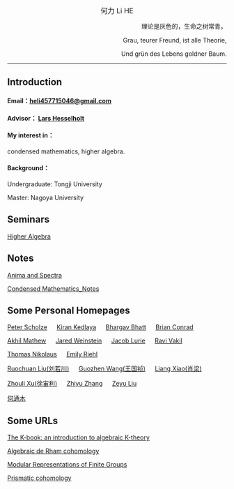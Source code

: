 <center><font size=3>何力 Li HE </font></center>


<p align="right">理论是灰色的，生命之树常青。</p>

<p align="right">Grau, teurer Freund, ist alle Theorie, </p>
  
 <p align="right"> Und grün des Lebens goldner Baum.</p>

---

## Introduction

#### Email：[heli457715046@gmail.com](https://gmail.com)

#### Advisor： [Lars Hesselholt](https://www.math.nagoya-u.ac.jp/~larsh/)

#### My interest in：
condensed mathematics, higher algebra.

#### Background：
Undergraduate: Tongji University

Master: Nagoya University

## Seminars
[Higher Algebra](https://sites.google.com/view/httseminar/)


## Notes
[Anima and Spectra](/An&Sp.pdf)


[Condensed Mathematics_Notes](/CondensedMathematics_Notes.pdf)


## Some Personal Homepages

[Peter Scholze](http://www.math.uni-bonn.de/people/scholze/)
&emsp; 
[Kiran Kedlaya](https://kskedlaya.org/)
&emsp; 
[Bhargav Bhatt](http://www-personal.umich.edu/~bhattb/)
&emsp; 
[Brian Conrad](http://virtualmath1.stanford.edu/~conrad/)

[Akhil Mathew](https://math.uchicago.edu/~amathew/)
&emsp; 
[Jared Weinstein](https://sites.google.com/view/jared-weinstein/home)
&emsp; 
[Jacob Lurie](https://www.math.ias.edu/~lurie/)
&emsp; 
[Ravi Vakil](https://virtualmath1.stanford.edu/~vakil/)



[Thomas Nikolaus](https://www.uni-muenster.de/IVV5WS/WebHop/user/nikolaus/index.html)
&emsp; 
[Emily Riehl](https://emilyriehl.github.io/)




[Ruochuan Liu(刘若川)](https://bicmr.pku.edu.cn/~ruochuan/)
&emsp;
[Guozhen Wang(王国祯)](https://pouiyter.github.io/)
&emsp;
[Liang Xiao(肖梁)](https://bicmr.pku.edu.cn/~lxiao/)

[Zhouli Xu(徐宙利)](https://sites.google.com/view/xuzhouli)
&emsp;
[Zhiyu Zhang](https://math.mit.edu/~zzyzhang/)
&emsp;
[Zeyu Liu](https://mathweb.ucsd.edu/~zeliu/zeyu_html/)

[何通木](https://sites.google.com/view/tongmu)

## Some URLs
[The K-book: an introduction to algebraic K-theory](https://sites.math.rutgers.edu/~weibel/Kbook.html)

[Algebraic de Rham cohomology](https://sites.google.com/view/algebraicderham/home)

[Modular Representations of Finite Groups](http://sporadic.stanford.edu/modrep/index.html)

[Prismatic cohomology](https://kskedlaya.org/prismatic/sec_overview.html)

